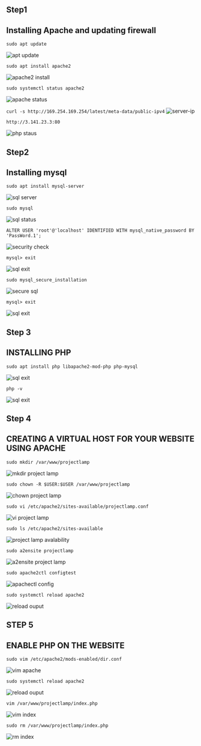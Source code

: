 ## Step1 

## Installing Apache and updating firewall

`sudo apt update`

![apt update](./images/apt-update.PNG)

`sudo apt install apache2`

![apache2 install](./images/apache2_install.PNG)

`sudo systemctl status apache2`

![apache status](./images/apache_status.PNG)

`curl -s http://169.254.169.254/latest/meta-data/public-ipv4`
![server-ip](./images/serverip.PNG)


`http://3.141.23.3:80`

![php staus](./images/apache_page.PNG)

## Step2  

## Installing mysql

`sudo apt install mysql-server`

![sql server](./images/mysql-server.PNG)

`sudo mysql`

![sql status](./images/sql-status.PNG)


`ALTER USER 'root'@'localhost' IDENTIFIED WITH mysql_native_password BY 'PassWord.1';`

![security check](./images/security-check.PNG)

`mysql> exit`

![sql exit](./images/exit-sql.PNG)

`sudo mysql_secure_installation`

![secure sql](./images/secure-sql.PNG)

`mysql> exit`

![sql exit](./images/exit-sql.PNG)

## Step 3

## INSTALLING PHP

`sudo apt install php libapache2-mod-php php-mysql`

![sql exit](./images/install-php.PNG)

`php -v`

![sql exit](./images/php-status.PNG)



## Step 4

##  CREATING A VIRTUAL HOST FOR YOUR WEBSITE USING APACHE

`sudo mkdir /var/www/projectlamp`

![mkdir project lamp](./images/mkdir-projectlamp.PNG)

 `sudo chown -R $USER:$USER /var/www/projectlamp`

 ![chown project lamp](./images/chown-projectlamp.PNG)

 `sudo vi /etc/apache2/sites-available/projectlamp.conf`

 ![vi project lamp](./images/vi-projectlamp.PNG)

 `sudo ls /etc/apache2/sites-available`

 ![project lamp avalability](./images/projectlamp-ava.PNG)

 `sudo a2ensite projectlamp`

  ![ a2ensite project lamp](./images/a2ensite.PNG)

  `sudo apache2ctl configtest`

  ![ apachectl config](./images/apachectl-status.PNG)

  `sudo systemctl reload apache2`

   ![ reload ouput](./images/edit-vim.PNG)

   ## STEP 5 
   
   ##  ENABLE PHP ON THE WEBSITE

   `sudo vim /etc/apache2/mods-enabled/dir.conf`

   ![ vim apache](./images/edit-vim.PNG)

   `sudo systemctl reload apache2`

   ![ reload ouput](./images/edit-vim.PNG)

   `vim /var/www/projectlamp/index.php`

   ![ vim index](./images/vim-index.PNG)

   `sudo rm /var/www/projectlamp/index.php`
   
   ![ rm index](./images/rm-index.PNG)


